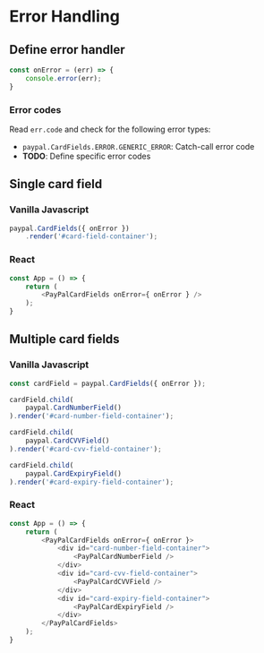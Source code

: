 # Error Handling

## Define error handler

```javascript
const onError = (err) => {
    console.error(err);
}
```

### Error codes

Read `err.code` and check for the following error types:

- `paypal.CardFields.ERROR.GENERIC_ERROR`: Catch-call error code
- __TODO__: Define specific error codes

## Single card field

### Vanilla Javascript

```javascript
paypal.CardFields({ onError })
    .render('#card-field-container');
```

### React

```javascript
const App = () => {
    return (
        <PayPalCardFields onError={ onError } />
    );
}
```

## Multiple card fields

### Vanilla Javascript

```javascript
const cardField = paypal.CardFields({ onError });

cardField.child(
    paypal.CardNumberField()
).render('#card-number-field-container');

cardField.child(
    paypal.CardCVVField()
).render('#card-cvv-field-container');

cardField.child(
    paypal.CardExpiryField()
).render('#card-expiry-field-container');
```

### React

```javascript
const App = () => {
    return (
        <PayPalCardFields onError={ onError }>
            <div id="card-number-field-container">
                <PayPalCardNumberField />
            </div>
            <div id="card-cvv-field-container">
                <PayPalCardCVVField />
            </div>
            <div id="card-expiry-field-container">
                <PayPalCardExpiryField />
            </div>
        </PayPalCardFields>
    );
}
```

